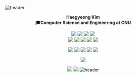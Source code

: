 ![header](https://capsule-render.vercel.app/api?type=waving&color=C2E2E8&height=120)

<div align="center">   
    
**Haegyeong Kim**     
**🎓Computer Science and Engineering at CNU**      
    
<img src="https://img.shields.io/badge/spring-green?style=for-the-badge&logo=Spring&logoColor=white"> <img src="https://img.shields.io/badge/spring Boot-6DB33F?style=for-the-badge&logo=Spring Boot&logoColor=white">
<img src="https://img.shields.io/badge/spring Security-6DB33F?style=for-the-badge&logo=Spring Security&logoColor=white"> <img src="https://img.shields.io/badge/Docker-2496ED?style=for-the-badge&logo=Docker&logoColor=white">   
<img src="https://img.shields.io/badge/Python-3776AB?style=for-the-badge&logo=Python&logoColor=white"> 
<img src="https://img.shields.io/badge/Ocaml-EC6813?style=for-the-badge&logo=Ocaml&logoColor=white"> 
<img src="https://img.shields.io/badge/Java-blue?style=for-the-badge&logo=CoffeeScript&logoColor=white"> 
<img src="https://img.shields.io/badge/C++-00599C?style=for-the-badge&logo=C++&logoColor=white">
<img src="https://img.shields.io/badge/C%23-purple?style=for-the-badge&logo=C%23&logoColor=white">   


<img src="https://img.shields.io/badge/Oracle-F80000?style=for-the-badge&logo=Oracle&logoColor=white"> <img src="https://img.shields.io/badge/MariaDB-003545?style=for-the-badge&logo=MariaDB&logoColor=white">
<img src="https://img.shields.io/badge/MySQL-4479A1?style=for-the-badge&logo=MySQL&logoColor=white">
<img src="https://img.shields.io/badge/JavaScript-F7DF1E?style=for-the-badge&logo=JavaScript&logoColor=white">
    <img src="https://img.shields.io/badge/Jupyter-F37626?style=for-the-badge&logo=Jupyter&logoColor=white"> 

    
<!--![](https://github-profile-summary-cards.vercel.app/api/cards/profile-details?username=HaegyeongKim01&theme=nord_bright) -->

![](http://github-profile-summary-cards.vercel.app/api/cards/repos-per-language?username=HaegyeongKim01&theme=nord_bright)

![](http://github-profile-summary-cards.vercel.app/api/cards/stats?username=HaegyeongKim01&theme=nord_bright) ![](http://github-profile-summary-cards.vercel.app/api/cards/productive-time?username=HaegyeongKim01&theme=nord_bright&utcOffset=8)
![header](https://capsule-render.vercel.app/api?type=waving&color=C2E2E8&height=120&animation=fadeIn&section=footer&text=💻&fontAlign=40)
    
</div>
